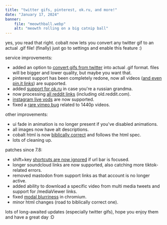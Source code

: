 ```yaml
---
title: "twitter gifs, pinterest, ok.ru, and more!"
date: "January 17, 2024"
banner:
    file: "meowthball.webp"
    alt: "meowth rolling on a big catnip ball"
---
```

yes, you read that right. cobalt now lets you convert any twitter gif to an actual .gif file! (finally)
just go to settings and enable this feature :)

service improvements:
- added an option to [convert gifs from twitter](https://github.com/pfernandez98/cobalt/issues/250) into actual .gif format. files will be bigger and lower quality, but maybe you want that.
- pinterest support has been completely redone, now all videos ([and even pin.it links](https://github.com/pfernandez98/cobalt/issues/160)) are supported.
- added [support for ok.ru](https://github.com/pfernandez98/cobalt/issues/322) in case you're a russian grandma.
- now processing [all reddit links](https://github.com/pfernandez98/cobalt/issues/318) (including old.reddit.com).
- [instagram live vods](https://github.com/pfernandez98/cobalt/issues/316) are now supported.
- fixed a [rare vimeo bug](https://github.com/pfernandez98/cobalt/issues/289) related to 1440p videos.

other improvements:
- ui fade in animation is no longer present if you've disabled animations.
- all images now have alt descriptions.
- cobalt html is now [biblically correct](https://github.com/pfernandez98/cobalt/issues/317) and follows the html spec.
- lots of cleaning up.

patches since 7.8:
- shift+key [shortcuts are now ignored](https://github.com/pfernandez98/cobalt/issues/288) if url bar is focused.
- longer soundcloud links are now supported, also catching more tiktok-related errors.
- removed mastodon from support links as that account is no longer active.
- added ability to download a specific video from multi media tweets and support for /mediaViewer links.
- fixed [modal blurriness](https://github.com/pfernandez98/cobalt/issues/309) in chromium.
- minor html changes (road to biblically correct one).

lots of long-awaited updates (especially twitter gifs), hope you enjoy them and have a great day :D